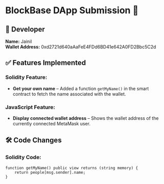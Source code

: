 # BlockBase DApp Submission 🚀

## 👤 Developer
**Name:** Jainil  
**Wallet Address:** 0xd2721d640aAaFeE4FDd6BD41e642A0FD2Bbc5C2d

## ✅ Features Implemented

### Solidity Feature:
- **Get your own name** – Added a function `getMyName()` in the smart contract to fetch the name associated with the wallet.

### JavaScript Feature:
- **Display connected wallet address** – Shows the wallet address of the currently connected MetaMask user.

## 🛠️ Code Changes


### Solidity Code:
```solidity
function getMyName() public view returns (string memory) {
    return people[msg.sender].name;
}
